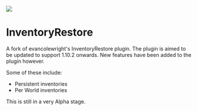 <a href="https://codeclimate.com/github/md5sha256/CustomOreGen/maintainability"><img src="https://api.codeclimate.com/v1/badges/13b06d2b61eff485bf4c/maintainability" /></a>
# InventoryRestore
A fork of evancolewright's InventoryRestore plugin. The plugin is aimed to be updated to support 1.10.2 onwards. New features have been added
to the plugin however. 

Some of these include:

- Persistent inventories
- Per World inventories

This is still in a very Alpha stage.
